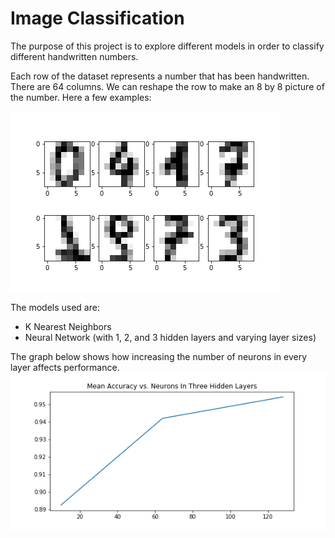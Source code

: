 # Image Classification

The purpose of this project is to explore different models in order to classify different handwritten numbers. 

Each row of the dataset represents a number that has been handwritten. There are 64 columns. We can reshape the row to make an 8 by 8 picture of the number. Here a few examples:

![digits examples](Figures/digits.png)

The models used are:
- K Nearest Neighbors
- Neural Network (with 1, 2, and 3 hidden layers and varying layer sizes)

The graph below shows how increasing the number of neurons in every layer affects performance.
![Three Hidden Layers](Figures/three_hidden.png)